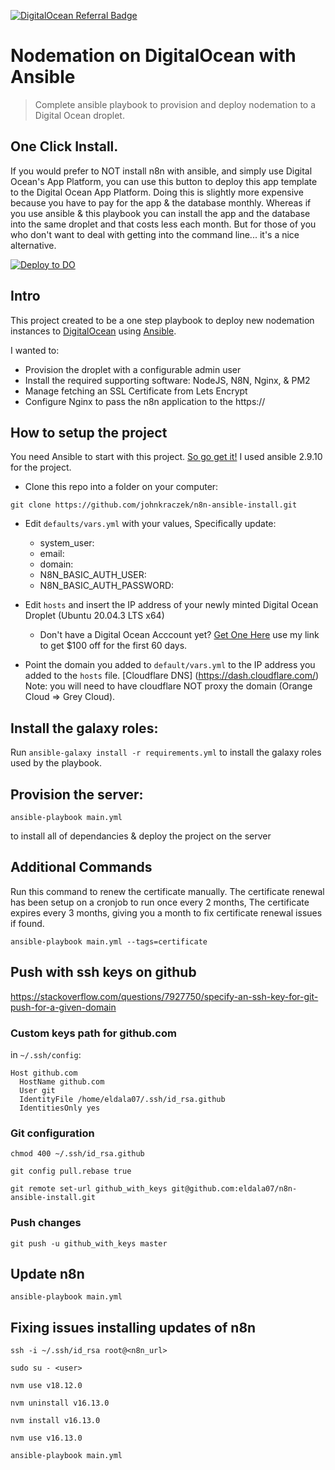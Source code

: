 
[![DigitalOcean Referral Badge](https://web-platforms.sfo2.cdn.digitaloceanspaces.com/WWW/Badge%201.svg)](https://www.digitalocean.com/?refcode=757518b6929f&utm_campaign=Referral_Invite&utm_medium=Referral_Program&utm_source=badge)

# Nodemation on DigitalOcean with Ansible
> Complete ansible playbook to provision and deploy nodemation to a Digital Ocean droplet.

## One Click Install. 
If you would prefer to NOT install n8n with ansible, and simply use Digital Ocean's App Platform, you can use this button to deploy this app template to the Digital Ocean App Platform. Doing this is slightly more expensive because you have to pay for the app & the database monthly. Whereas if you use ansible & this playbook you can install the app and the database into the same droplet and that costs less each month. But for those of you who don't want to deal with getting into the command line... it's a nice alternative. 

[![Deploy to DO](https://www.deploytodo.com/do-btn-blue.svg)](https://cloud.digitalocean.com/apps/new?repo=https://github.com/johnkraczek/n8n-app-do/tree/master&refcode=757518b6929f)

## Intro
This project created to be a one step playbook to deploy new nodemation instances to [DigitalOcean](https://m.do.co/c/0635178ae932) 
using [Ansible](https://www.ansible.com/). 

I wanted to:
* Provision the droplet with a configurable admin user
* Install the required supporting software: NodeJS, N8N, Nginx, & PM2
* Manage fetching an SSL Certificate from Lets Encrypt
* Configure Nginx to pass the n8n application to the https://

## How to setup the project
You need Ansible to start with this project. [So go get it!](https://docs.ansible.com/ansible/2.9/installation_guide/intro_installation.html) I used ansible 2.9.10 for the project. 

* Clone this repo into a folder on your computer:

`git clone https://github.com/johnkraczek/n8n-ansible-install.git`

* Edit `defaults/vars.yml` with your values, Specifically update:
  * system_user:
  * email:
  * domain: 
  * N8N_BASIC_AUTH_USER: 
  * N8N_BASIC_AUTH_PASSWORD:

* Edit `hosts` and insert the IP address of your newly minted Digital Ocean Droplet (Ubuntu 20.04.3 LTS x64)
  * Don't have a Digital Ocean Acccount yet? [Get One Here](https://m.do.co/c/0635178ae932) use my link to get $100 off for the first 60 days. 
* Point the domain you added to `default/vars.yml` to the IP address you added to the `hosts` file. [Cloudflare DNS] (https://dash.cloudflare.com/) 
  Note: you will need to have cloudflare NOT proxy the domain (Orange Cloud => Grey Cloud).

## Install the galaxy roles:
Run `ansible-galaxy install -r requirements.yml` to install the galaxy roles used by the playbook. 


## Provision the server:

`ansible-playbook main.yml`

to install all of dependancies & deploy the project on the server

## Additional Commands
Run this command to renew the certificate manually. 
The certificate renewal has been setup on a cronjob to run once every 2 months, The certificate expires every 3 months, giving you a month to fix certificate renewal issues if found.  

`ansible-playbook main.yml --tags=certificate` 

## Push with ssh keys on github
https://stackoverflow.com/questions/7927750/specify-an-ssh-key-for-git-push-for-a-given-domain

### Custom keys path for github.com
in `~/.ssh/config`:
```
Host github.com
  HostName github.com
  User git
  IdentityFile /home/eldala07/.ssh/id_rsa.github
  IdentitiesOnly yes
```

### Git configuration
`chmod 400 ~/.ssh/id_rsa.github`

`git config pull.rebase true`

`git remote set-url github_with_keys git@github.com:eldala07/n8n-ansible-install.git`

### Push changes
`git push -u github_with_keys master`

## Update n8n
`ansible-playbook main.yml` 

## Fixing issues installing updates of n8n
`ssh -i ~/.ssh/id_rsa root@<n8n_url>`

`sudo su - <user>`

`nvm use v18.12.0`

`nvm uninstall v16.13.0`

`nvm install v16.13.0`

`nvm use v16.13.0`

`ansible-playbook main.yml`
